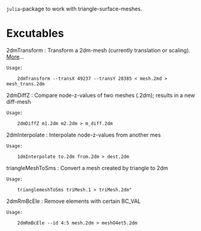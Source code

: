 `julia`-package to work with triangle-surface-meshes.

# Excutables

2dmTransform
:   Transform a 2dm-mesh (currently translation or scaling).
    [More](doc/2dmTransform.md)...

    Usage:

        2dmTransform --transX 49237 --transY 28385 < mesh.2md > mesh_trans.2dm

2dmDiffZ
:   Compare node-z-values of two meshes (.2dm); results in a new diff-mesh

    Usage:

        2dmDiffZ m1.2dm m2.2dm > m_diff.2dm

2dmInterpolate
:   Interpolate node-z-values from another mes

    Usage:

        1dmInterpolate to.2dm from.2dm > dest.2dm

triangleMeshToSms
:   Convert a mesh created by triangle to 2dm

    Usage:

        trianglemeshToSms triMesh.1 > triMesh.2dm"

2dmRmBcEle
:   Remove elements with certain BC_VAL

    Usage:

        2dmRmBcEle --id 4:5 mesh.2dm > meshO4et5.2dm
